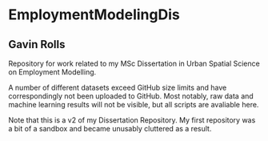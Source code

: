 # EmploymentModelingDis
## Gavin Rolls

Repository for work related to my MSc Dissertation in Urban Spatial Science on Employment Modelling.

A number of different datasets exceed GitHub size limits and have correspondingly not been uploaded to GitHub. Most notably, raw data and machine learning results will not be visible, but all scripts are avaliable here.

Note that this is a v2 of my Dissertation Repository. My first repository was a bit of a sandbox and became unusably cluttered as a result.
